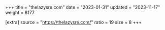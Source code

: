 +++
title = "thelazysre.com"
date = "2023-01-31"
updated = "2023-11-17"
weight = 8177

[extra]
source = "https://thelazysre.com/"
ratio = 19
size = 8
+++
